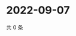 # 2022-09-07

共 0 条

<!-- BEGIN WEIBO -->
<!-- 最后更新时间 Wed Sep 07 2022 17:17:50 GMT+0800 (China Standard Time) -->

<!-- END WEIBO -->
